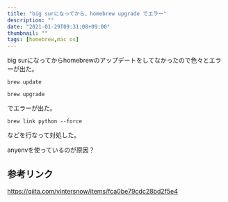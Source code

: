```yaml
---
title: "big surになってから、homebrew upgrade でエラー"
description: ""
date: "2021-01-29T09:31:08+09:00"
thumbnail: ""
tags: [homebrew,mac os]
---
```

big surになってからhomebrewのアップデートをしてなかったので色々とエラーが出た。

    brew update

    brew upgrade

でエラーが出た。

    brew link python --force

などを行なって対処した。

anyenvを使っているのが原因？


## 参考リンク

https://qiita.com/vintersnow/items/fca0be79cdc28bd2f5e4

